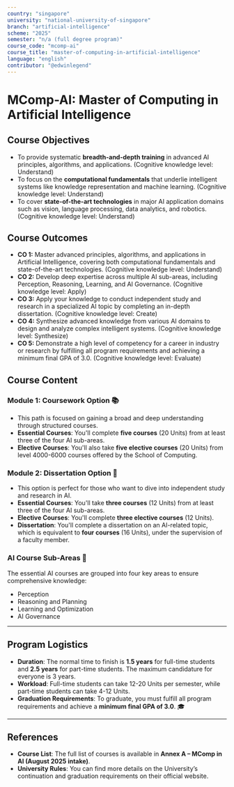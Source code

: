```yaml
---
country: "singapore"
university: "national-university-of-singapore"
branch: "artificial-intelligence"
scheme: "2025"
semester: "n/a (full degree program)"
course_code: "mcomp-ai"
course_title: "master-of-computing-in-artificial-intelligence"
language: "english"
contributor: "@edwinlegend"
---
```


# MComp-AI: Master of Computing in Artificial Intelligence

## Course Objectives

* To provide systematic **breadth-and-depth training** in advanced AI principles, algorithms, and applications. (Cognitive knowledge level: Understand)
* To focus on the **computational fundamentals** that underlie intelligent systems like knowledge representation and machine learning. (Cognitive knowledge level: Understand)
* To cover **state-of-the-art technologies** in major AI application domains such as vision, language processing, data analytics, and robotics. (Cognitive knowledge level: Understand)

## Course Outcomes

* **CO 1:** Master advanced principles, algorithms, and applications in Artificial Intelligence, covering both computational fundamentals and state-of-the-art technologies. (Cognitive knowledge level: Understand)
* **CO 2:** Develop deep expertise across multiple AI sub-areas, including Perception, Reasoning, Learning, and AI Governance. (Cognitive knowledge level: Apply)
* **CO 3:** Apply your knowledge to conduct independent study and research in a specialized AI topic by completing an in-depth dissertation. (Cognitive knowledge level: Create)
* **CO 4:** Synthesize advanced knowledge from various AI domains to design and analyze complex intelligent systems. (Cognitive knowledge level: Synthesize)
* **CO 5:** Demonstrate a high level of competency for a career in industry or research by fulfilling all program requirements and achieving a minimum final GPA of 3.0. (Cognitive knowledge level: Evaluate)

## Course Content

### Module 1: Coursework Option 📚
* This path is focused on gaining a broad and deep understanding through structured courses.
* **Essential Courses**: You'll complete **five courses** (20 Units) from at least three of the four AI sub-areas.
* **Elective Courses**: You'll also take **five elective courses** (20 Units) from level 4000-6000 courses offered by the School of Computing.

### Module 2: Dissertation Option 🔬
* This option is perfect for those who want to dive into independent study and research in AI.
* **Essential Courses**: You'll take **three courses** (12 Units) from at least three of the four AI sub-areas.
* **Elective Courses**: You'll complete **three elective courses** (12 Units).
* **Dissertation**: You'll complete a dissertation on an AI-related topic, which is equivalent to **four courses** (16 Units), under the supervision of a faculty member.

### AI Course Sub-Areas 🧠
The essential AI courses are grouped into four key areas to ensure comprehensive knowledge:
* Perception
* Reasoning and Planning
* Learning and Optimization
* AI Governance

---

## Program Logistics

* **Duration**: The normal time to finish is **1.5 years** for full-time students and **2.5 years** for part-time students. The maximum candidature for everyone is 3 years.
* **Workload**: Full-time students can take 12-20 Units per semester, while part-time students can take 4-12 Units.
* **Graduation Requirements**: To graduate, you must fulfill all program requirements and achieve a **minimum final GPA of 3.0**. 🎓

---

## References

* **Course List**: The full list of courses is available in **Annex A – MComp in AI (August 2025 intake)**.
* **University Rules**: You can find more details on the University’s continuation and graduation requirements on their official website.